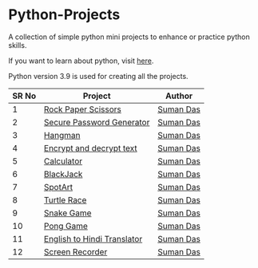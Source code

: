 # Python-Projects
A collection of simple python mini projects to enhance or practice python skills.

If you want to learn about python, visit [here](https://realpython.com/).

Python version 3.9 is used for creating all the projects.

SR No   | Project | Author
--- | --- | --- 
1 | [Rock Paper Scissors](https://github.com/sumanentc/Python-Projects/tree/master/projects/Rock_Paper_Scissors) | [Suman Das](https://github.com/sumanentc)
2 | [Secure Password Generator](https://github.com/sumanentc/Python-Projects/tree/master/projects/Password_Generator) |[Suman Das](https://github.com/sumanentc) 
3 | [Hangman](https://github.com/sumanentc/Python-Projects/tree/master/projects/Hangman)| [Suman Das](https://github.com/sumanentc) 
4 | [Encrypt and decrypt text](https://github.com/sumanentc/Python-Projects/tree/master/projects/encrypt-decrypt-message)| [Suman Das](https://github.com/sumanentc)
5 | [Calculator](https://github.com/sumanentc/Python-Projects/tree/master/projects/calculator)| [Suman Das](https://github.com/sumanentc)
6 | [BlackJack](https://github.com/sumanentc/Python-Projects/tree/master/projects/blackjack) | [Suman Das](https://github.com/sumanentc)
7 | [SpotArt](https://github.com/sumanentc/Python-Projects/tree/master/projects/spot-art) | [Suman Das](https://github.com/sumanentc)
8 | [Turtle Race](https://github.com/sumanentc/Python-Projects/tree/master/projects/turtle-race) | [Suman Das](https://github.com/sumanentc)
9 | [Snake Game](https://github.com/sumanentc/Python-Projects/tree/master/projects/snake-game)| [Suman Das](https://github.com/sumanentc)
10| [Pong Game](https://github.com/sumanentc/Python-Projects/tree/master/projects/pong-game) | [Suman Das](https://github.com/sumanentc)
11| [English to Hindi Translator](https://github.com/sumanentc/Python-Projects/tree/master/projects/english-to-hindi) | [Suman Das](https://github.com/sumanentc)
12| [Screen Recorder]()|[Suman Das](https://github.com/sumanentc)

